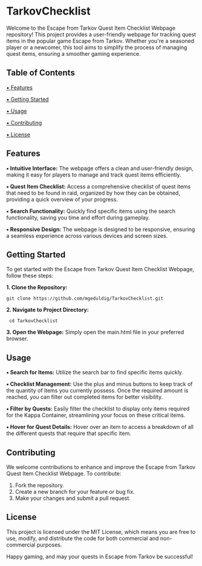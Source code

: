 # TarkovChecklist
Welcome to the Escape from Tarkov Quest Item Checklist Webpage repository! This project provides a user-friendly webpage for tracking quest items in the popular game Escape from Tarkov. Whether you're a seasoned player or a newcomer, this tool aims to simplify the process of managing quest items, ensuring a smoother gaming experience.

## Table of Contents
[▪ Features](https://github.com/mgeduldig/TarkovChecklist?tab=readme-ov-file#features)

[▪ Getting Started](https://github.com/mgeduldig/TarkovChecklist?tab=readme-ov-file#getting-started)

[▪ Usage](https://github.com/mgeduldig/TarkovChecklist?tab=readme-ov-file#usage)

[▪ Contributing](https://github.com/mgeduldig/TarkovChecklist?tab=readme-ov-file#contributing)

[▪ License](https://github.com/mgeduldig/TarkovChecklist?tab=readme-ov-file#license)

## Features
**▪ Intuitive Interface:** The webpage offers a clean and user-friendly design, making it easy for players to manage and track quest items efficiently.

**▪ Quest Item Checklist:** Access a comprehensive checklist of quest items that need to be found in raid, organized by how they can be obtained, providing a quick overview of your progress.

**▪ Search Functionality:** Quickly find specific items using the search functionality, saving you time and effort during gameplay.

**▪ Responsive Design:** The webpage is designed to be responsive, ensuring a seamless experience across various devices and screen sizes.

## Getting Started
To get started with the Escape from Tarkov Quest Item Checklist Webpage, follow these steps:

**1. Clone the Repository:**

```git clone https://github.com/mgeduldig/TarkovChecklist.git```

**2. Navigate to Project Directory:**

``` cd TarkovChecklist```

**3. Open the Webpage:** Simply open the main.html file in your preferred browser.

## Usage
**▪ Search for Items:** Utilize the search bar to find specific items quickly.

**▪ Checklist Management:** Use the plus and minus buttons to keep track of the quantity of items you currently possess. Once the required amount is reached, you can filter out completed items for better visibility.

**▪ Filter by Quests:** Easily filter the checklist to display only items required for the Kappa Container, streamlining your focus on these critical items.

**▪ Hover for Quest Details:** Hover over an item to access a breakdown of all the different quests that require that specific item.

## Contributing
We welcome contributions to enhance and improve the Escape from Tarkov Quest Item Checklist Webpage. To contribute:
  1. Fork the repository.
  2. Create a new branch for your feature or bug fix.
  3. Make your changes and submit a pull request.

## License
This project is licensed under the MIT License, which means you are free to use, modify, and distribute the code for both commercial and non-commercial purposes.

Happy gaming, and may your quests in Escape from Tarkov be successful!
